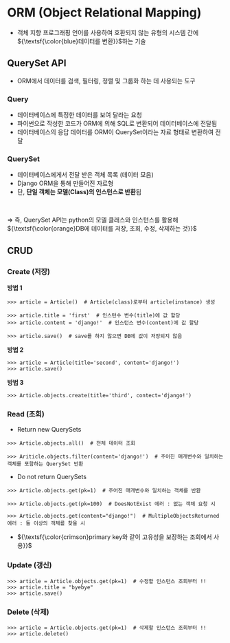 # ORM (Object Relational Mapping)
- 객체 지향 프로그래핑 언어를 사용하여 호환되지 않는 유형의 시스템 간에 ${\textsf{\color{blue}데이터를 변환}}$하는 기술

## QuerySet API
- ORM에서 데이터를 검색, 필터링, 정렬 및 그룹화 하는 데 사용되는 도구

### Query
- 데이터베이스에 특정한 데이터를 보여 달라는 요청
- 파이썬으로 작성한 코드가 ORM에 의해 SQL로 변환되어 데이터베이스에 전달됨
- 데이터베이스의 응답 데이터를 ORM이 QuerySet이라는 자료 형태로 변환하여 전달

### QuerySet
- 데이터베이스에게서 전달 받은 객체 목록 (데이터 모음)
- Django ORM을 통해 만들어진 자료형
- 단, **단일 객체는 모델(Class)의 인스턴스로 반환**됨
<br>

⇒ 즉, QuerySet API는 python의 모델 클래스와 인스턴스를 활용해 ${\textsf{\color{orange}DB에 데이터를 저장, 조회, 수정, 삭제하는 것}}$

## CRUD
### Create (저장)
**방법 1**
```ipython
>>> article = Article()  # Article(class)로부터 article(instance) 생성

>>> article.title = 'first'  # 인스턴수 변수(title)에 값 할당
>>> article.content = 'django!'  # 인스턴스 변수(content)에 값 할당

>>> article.save()  # save를 하지 않으면 DB에 값이 저장되지 않음
```

**방법 2**
```ipython
>>> article = Article(title='second', content='django!')
>>> article.save()
```

**방법 3**
```ipython
>>> Article.objects.create(title='third', contect='django!')
```

### Read (조회)
- Return new QuerySets
```ipython
>>> Article.objects.all()  # 전체 데이터 조회

>>> Ariticle.objects.filter(content='django!')  # 주어진 매개변수와 일치하는 객체를 포함하는 QuerySet 반환
```

- Do not return QuerySets
```ipython
>>> Article.objects.get(pk=1)  # 주어진 매개변수와 일치하는 객체를 반환

>>> Article.objects.get(pk=100)  # DoesNotExist 에러 : 없는 객체 요청 시

>>> Article.objects.get(content="django!")  # MultipleObjectsReturned 에러 : 둘 이상의 객체를 찾을 시
```
- ${\textsf{\color{crimson}primary key와 같이 고유성을 보장하는 조회에서 사용}}$

### Update (갱신)
```ipython
>>> article = Article.objects.get(pk=1)  # 수정할 인스턴스 조회부터 !!
>>> article.title = "byebye"
>>> article.save()
```

### Delete (삭제)
```ipython
>>> article = Article.objects.get(pk=1)  # 삭제할 인스턴스 조회부터 !!
>>> article.delete()
```